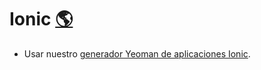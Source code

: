 Ionic [:earth_americas:](https://github.com/driftyco/ionic)
=========

- Usar nuestro [generador Yeoman de aplicaciones Ionic](https://github.com/platanus/generator-platanus-ionic).
